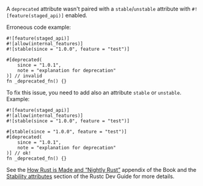 A `deprecated` attribute wasn't paired with a `stable`/`unstable` attribute with
`#![feature(staged_api)]` enabled.

Erroneous code example:

```compile_fail,E0549
#![feature(staged_api)]
#![allow(internal_features)]
#![stable(since = "1.0.0", feature = "test")]

#[deprecated(
    since = "1.0.1",
    note = "explanation for deprecation"
)] // invalid
fn _deprecated_fn() {}
```

To fix this issue, you need to add also an attribute `stable` or `unstable`.
Example:

```
#![feature(staged_api)]
#![allow(internal_features)]
#![stable(since = "1.0.0", feature = "test")]

#[stable(since = "1.0.0", feature = "test")]
#[deprecated(
    since = "1.0.1",
    note = "explanation for deprecation"
)] // ok!
fn _deprecated_fn() {}
```

See the [How Rust is Made and “Nightly Rust”][how-rust-made-nightly] appendix
of the Book and the [Stability attributes][stability-attributes] section of the
Rustc Dev Guide for more details.

[how-rust-made-nightly]: https://doc.rust-lang.org/book/appendix-07-nightly-rust.html
[stability-attributes]: https://rustc-dev-guide.rust-lang.org/stability.html
